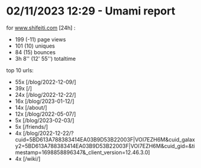 # 02/11/2023 12:29 - Umami report
for www.shifeiti.com [24h] :

 - 199 (-11) page views
 - 101 (10) uniques
 - 84 (15) bounces
 - 3h 8'' (12' 55'') totaltime


top 10 urls:
 - 55x [/blog/2022-12-09/]
 - 39x [/]
 - 24x [/blog/2022-12-22/]
 - 16x [/blog/2023-01-12/]
 - 14x [/about/]
 - 12x [/blog/2022-05-07/]
 - 5x [/blog/2023-02-03/]
 - 5x [/friends/]
 - 4x [/blog/2022-12-22/?cuid=5BD613A788383414EA03B9D53B22003F|VOI7EZH6M&cuid_galaxy2=5BD613A788383414EA03B9D53B22003F|VOI7EZH6M&cuid_gid=&timestamp=1698858896347&_client_version=12.46.3.0]
 - 4x [/wiki/]


